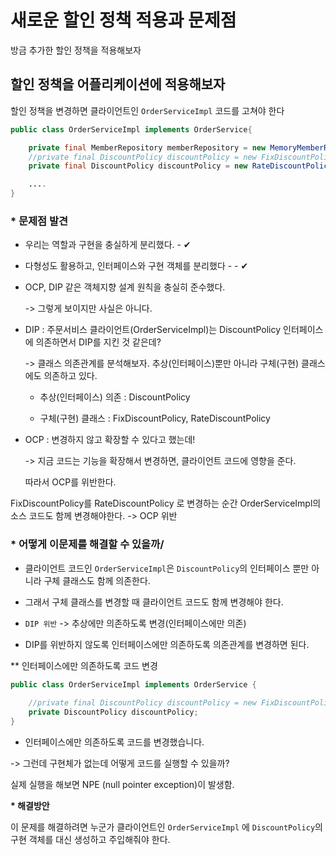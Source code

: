 # 새로운 할인 정책 적용과 문제점

방금 추가한 할인 정책을 적용해보자

## 할인 정책을 어플리케이션에 적용해보자

할인 정책을 변경하면 클라이언트인 `OrderServiceImpl` 코드를 고쳐야 한다

```java
public class OrderServiceImpl implements OrderService{

    private final MemberRepository memberRepository = new MemoryMemberRepository();
    //private final DiscountPolicy discountPolicy = new FixDiscountPolicy();
    private final DiscountPolicy discountPolicy = new RateDiscountPolicy();

    ....
}

```

### \* 문제점 발견

- 우리는 역할과 구현을 충실하게 분리했다. - ✔

- 다형성도 활용하고, 인터페이스와 구현 객체를 분리했다 -  - ✔

- OCP, DIP 같은 객체지향 설계 원칙을 충실히 준수했다. 
  
  -> 그렇게 보이지만 사실은 아니다.

-  DIP : 주문서비스 클라이언트(OrderServiceImpl)는 DiscountPolicy 인터페이스에 의존하면서 DIP를 지킨 것 같은데?

    -> 클래스 의존관계를 분석해보자. 추상(인터페이스)뿐만 아니라 구체(구현) 클래스에도 의존하고 있다.

    - 추상(인터페이스) 의존 : DiscountPolicy

    - 구체(구현) 클래스 : FixDiscountPolicy, RateDiscountPolicy

- OCP : 변경하지 않고 확장할 수 있다고 했는데!

    -> 지금 코드는 기능을 확장해서 변경하면, 클라이언트 코드에 영향을 준다.

    따라서 OCP를 위반한다.


FixDiscountPolicy를 RateDiscountPolicy 로 변경하는 순간 OrderServiceImpl의 소스 코드도 함께 변경해야한다. -> OCP 위반

### \* 어떻게 이문제를 해결할 수 있을까/

- 클라이언트 코드인 `OrderServiceImpl`은 `DiscountPolicy`의 인터페이스 뿐만 아니라 구체 클래스도 함께 의존한다.

- 그래서 구체 클래스를 변경할 때 클라이언트 코드도 함께 변경해야 한다.

- `DIP 위반` -> 추상에만 의존하도록 변경(인터페이스에만 의존)

- DIP를 위반하지 않도록 인터페이스에만 의존하도록 의존관계를 변경하면 된다.


** 인터페이스에만 의존하도록 코드 변경
```java
public class OrderServiceImpl implements OrderService {
    
    //private final DiscountPolicy discountPolicy = new FixDiscountPolicy();
    private DiscountPolicy discountPolicy;
}
```

- 인터페이스에만 의존하도록 코드를 변경했습니다.

-> 그런데 구현체가 없는데 어떻게 코드를 실행할 수 있을까?

실제 실행을 해보면 NPE (null pointer exception)이 발생함.

**\* 해결방안**

이 문제를 해결하려면 누군가 클라이언트인 `OrderServiceImpl` 에 `DiscountPolicy`의 구현 객체를 대신 생성하고 주입해줘야 한다.

